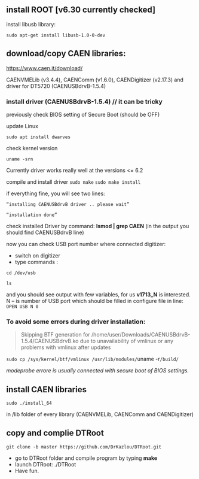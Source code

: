 ## install ROOT [v6.30 currently checked] 

install libusb library:

`sudo apt-get install libusb-1.0-0-dev`

## download/copy CAEN libraries: 
https://www.caen.it/download/

CAENVMELib (v3.4.4), CAENComm (v1.6.0), CAENDigitizer (v2.17.3) and driver for DT5720 (CAENUSBdrvB-1.5.4)

### install driver (CAENUSBdrvB-1.5.4) // it can be tricky

previously check BIOS setting of Secure Boot (should be OFF) 

update Linux

`sudo apt install dwarves`

check kernel version

`uname -srn`

Currently driver works really well at the versions <= 6.2

compile and install driver
`sudo make`
`sudo make install`

if everything fine, you will see two lines:

`“installing CAENUSBdrvB driver .. please wait”`

`“installation done”`

check installed Driver by command: **lsmod | grep CAEN** (in the output you should find CAENUSBdrvB line)

now you can check USB port number where connected digitizer:
- switch on digitizer
- type commands :

`cd /dev/usb`

`ls`

and you should see output with few variables, for us **v1713_N** is interested. N – is number of USB port which should be filled in configure file in line:
`OPEN USB N 0`

### To avoid some errors during driver installation:
>Skipping BTF generation for 	/home/user/Downloads/CAENUSBdrvB-1.5.4/CAENUSBdrvB.ko due to unavailability of vmlinux or any problems with vmlinux after updates

`sudo cp /sys/kernel/btf/vmlinux /usr/lib/modules/`uname -r`/build/`

_modeprobe errore is usually connected with secure boot of BIOS settings._

## install CAEN libraries 
`sudo ./install_64`

in /lib folder of every library (CAENVMELib, CAENComm and CAENDigitizer)

## copy and complie DTRoot
`git clone -b master https://github.com/DrKazlou/DTRoot.git`

- go to DTRoot folder and compile program by typing **make**
- launch DTRoot: ./DTRoot
- Have fun.
